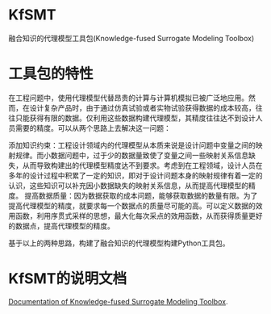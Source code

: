 # KfSMT
融合知识的代理模型工具包(Knowledge-fused Surrogate Modeling Toolbox)

# 工具包的特性
在工程问题中，使用代理模型代替昂贵的计算与计算机模拟已被广泛地应用。然而，在设计复杂产品时，由于通过仿真试验或者实物试验获得数据的成本较高，往往只能获得有限的数据。仅利用这些数据构建代理模型，其精度往往达不到设计人员需要的精度。可以从两个思路上去解决这一问题：

添加知识约束：工程设计领域内的代理模型从本质来说是设计问题中变量之间的映射规律。而小数据问题中，过于少的数据量致使了变量之间一些映射关系信息缺失，从而导致构建出的代理模型精度达不到要求。考虑到在工程领域，设计人员在多年的设计过程中积累了一定的知识，即对于设计问题本身的映射规律有着一定的认识，这些知识可以补充因小数据缺失的映射关系信息，从而提高代理模型的精度。
提高数据质量：因为数据获取的成本问题，能够获取数据的数量有限。为了提高代理模型的精度，就要求每一个数据点的质量尽可能的高。可以定义数据的效用函数，利用序贯式采样的思想，最大化每次采点的效用函数，从而获得质量更好的数据点，提高代理模型的精度。 

基于以上的两种思路，构建了融合知识的代理模型构建Python工具包。


# KfSMT的说明文档
[Documentation of Knowledge-fused Surrogate Modeling Toolbox](https://kfsmt.readthedocs.io/en/latest/index.html).

